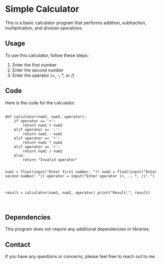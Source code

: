 

<!DOCTYPE html>
<html>

<body>
  <h1>Simple Calculator</h1>
  <p>This is a basic calculator program that performs addition, subtraction, multiplication, and division operations.</p>
  
  <h2>Usage</h2>
  <p>To use this calculator, follow these steps:</p>
  <ol>
    <li>Enter the first number</li>
    <li>Enter the second number</li>
    <li>Enter the operator (+, -, *, or /)</li>
  </ol>
  
  <h2>Code</h2>
  <p>Here is the code for the calculator:</p>
  <pre>
  <code>
def calculator(num1, num2, operator):
    if operator == '+':
        return num1 + num2
    elif operator == '-':
        return num1 - num2
    elif operator == '*':
        return num1 * num2  
    elif operator == '/':
        return num1 / num2
    else:
        return "Invalid operator"

num1 = float(input("Enter first number: "))
num2 = float(input("Enter second number: "))
operator = input("Enter operator (+, -, *, /): ")

result = calculator(num1, num2, operator)
print("Result:", result)
  </code>
  </pre>
  
  <h2>Dependencies</h2>
  <p>This program does not require any additional dependencies or libraries.</p>
  
  <h2>Contact</h2>
  <p>If you have any questions or concerns, please feel free to reach out to me.</p>
</body>
</html>

